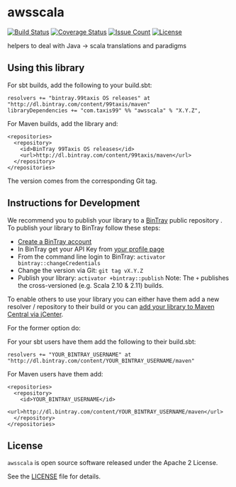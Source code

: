 # awsscala

[![Build Status](https://travis-ci.org/99taxis/awsscala.svg?branch=master)](https://travis-ci.org/99taxis/awsscala) [![Coverage Status](https://coveralls.io/repos/github/99taxis/awsscala/badge.svg?branch=master)](https://coveralls.io/github/99taxis/awsscala?branch=master) [![Issue Count](https://codeclimate.com/github/99taxis/awsscala/badges/issue_count.svg)](https://codeclimate.com/github/99taxis/awsscala) [![License](http://img.shields.io/:license-Apache%202-red.svg "Apache 2.0")](https://github.com/99taxis/awsscala/blob/master/LICENSE)

helpers to deal with Java -> scala translations and paradigms


## Using this library

For sbt builds, add the following to your build.sbt:

    resolvers += "bintray.99taxis OS releases" at "http://dl.bintray.com/content/99taxis/maven"
    libraryDependencies += "com.taxis99" %% "awsscala" % "X.Y.Z",

For Maven builds, add the library and:

    <repositories>
      <repository>
        <id>BinTray 99Taxis OS releases</id>
        <url>http://dl.bintray.com/content/99taxis/maven</url>
      </repository>
    </repositories>

The version comes from the corresponding Git tag.

## Instructions for Development

We recommend you to publish your library to a [BinTray](https://bintray.com/) public repository .
To publish your library to BinTray follow these steps:

* [Create a BinTray account](https://bintray.com/)
* In BinTray get your API Key from [your profile page](https://bintray.com/profile/edit)
* From the command line login to BinTray: `activator bintray::changeCredentials`
* Change the version via Git:  `git tag vX.Y.Z`
* Publish your library: `activator +bintray::publish`
                Note: The `+` publishes the cross-versioned (e.g. Scala 2.10 & 2.11) builds.
                
                
To enable others to use your library you can either have them add a new resolver / repository to their build or you can [add your library to Maven Central via jCenter](http://blog.bintray.com/2014/02/11/bintray-as-pain-free-gateway-to-maven-central/).

For the former option do:

For your sbt users have them add the following to their build.sbt:

    resolvers += "YOUR_BINTRAY_USERNAME" at "http://dl.bintray.com/content/YOUR_BINTRAY_USERNAME/maven"

For Maven users have them add:

    <repositories>
      <repository>
        <id>YOUR_BINTRAY_USERNAME</id>
        <url>http://dl.bintray.com/content/YOUR_BINTRAY_USERNAME/maven</url>
      </repository>
    </repositories>

## License

`awsscala` is open source software released under the Apache 2 License.

See the [LICENSE](https://github.com/99taxis/awsscala/blob/master/LICENSE) file for details.
